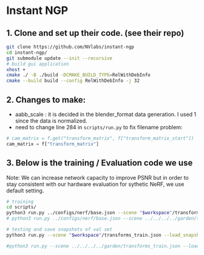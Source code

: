 
# Instant NGP
## 1. Clone and set up their code. (see their repo)
```bash
git clone https://github.com/NVlabs/instant-ngp
cd instant-ngp/
git submodule update --init --recursive
# build gui application
xhost +
cmake ./ -B ./build -DCMAKE_BUILD_TYPE=RelWithDebInfo
cmake --build build --config RelWithDebInfo -j 32
```

## 2. Changes to make:
- aabb_scale : it is decided in the blender_format data generation. I used 1 since the data is normalized.
- need to change line 284 in ```scripts/run.py``` to fix filename problem:
```python
# cam_matrix = f.get("transform_matrix", f["transform_matrix_start"])
cam_matrix = f["transform_matrix"]
```
## 3. Below is the training / Evaluation code we use


Note: We can increase network capacity to improve PSNR  but in order to stay consistent with our hardware evaluation for sythetic NeRF, we use default setting.

```bash
# training
cd scripts/
python3 run.py ../configs/nerf/base.json --scene "$workspace"/transforms_train.json --save_snapshot "$workspace"/ingp_256_35000_base.ingp --n_steps 35000 --marching_cubes_res 256
# python3 run.py ../configs/nerf/base.json --scene ../../../../garden/transforms_train.json --save_snapshot ../../../../garden/ingp_256_35000_base_all.ingp --n_steps 35000 --marching_cubes_res 256

# testing and save snapshots of val set
python3 run.py --scene "$workspace"/transforms_train.json --load_snapshot  "$workspace"/ingp_256_35000_base.ingp --test_transforms "$workspace"/transforms_val.json --screenshot_transforms "$workspace"/transforms_val.json --screenshot_dir "$workspace"/ingp_256_35000_base_snapshots --marching_cubes_res 256

#python3 run.py --scene ../../../../garden/transforms_train.json --load_snapshot  ../../../../garden/ingp_256_35000_base_all.ingp --test_transforms ../../../../garden/transforms_val.json --screenshot_transforms ../../../../garden/transforms_val.json --screenshot_dir ../../../../garden/ingp_256_35000_base_all_snapshots --marching_cubes_res 256
```

